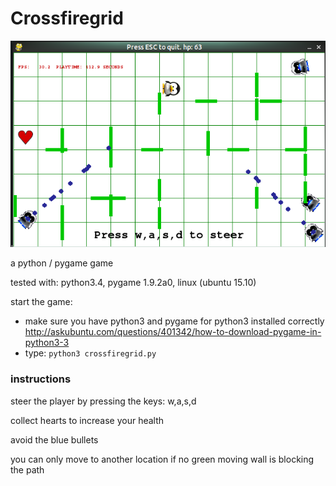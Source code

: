 # Crossfiregrid

![crossfiregrid srceenshot](crossfiregridscreenshot.png)

a python / pygame game 

tested with: python3.4, pygame 1.9.2a0, linux (ubuntu 15.10)

start the game:

  * make sure you have python3 and pygame for python3 installed correctly http://askubuntu.com/questions/401342/how-to-download-pygame-in-python3-3
  * type: `python3 crossfiregrid.py`
  

### instructions

steer the player by pressing the keys: w,a,s,d

collect hearts to increase your health

avoid the blue bullets

you can only move to another location if no green moving wall is blocking the path






